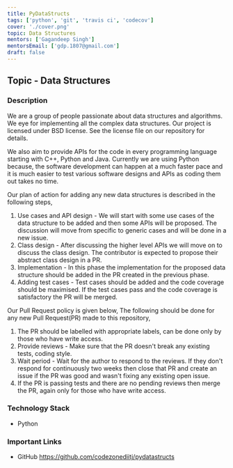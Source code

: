 ```yaml
---
title: PyDataStructs
tags: ['python', 'git', 'travis ci', 'codecov']
cover: './cover.png'
topic: Data Structures
mentors: ['Gagandeep Singh']
mentorsEmail: ['gdp.1807@gmail.com']
draft: false
---
```


## Topic - Data Structures

### Description 

We are a group of people passionate about data structures and algorithms. We eye for implementing all the complex data structures. Our project is licensed under BSD license. See the license file on our repository for details.

We also aim to provide APIs for the code in every programming language starting with C++, Python and Java. Currently we are using Python because, the software development can happen at a much faster pace and it is much easier to test various software designs and APIs as coding them out takes no time.

Our plan of action for adding any new data structures is described in the following steps,

1. Use cases and API design - We will start with some use cases of the data structure to be added and then some APIs will be proposed. The discussion will move from specific to generic cases and will be done in a new issue.
2. Class design - After discussing the higher level APIs we will move on to discuss the class design. The contributor is expected to propose their abstract class design in a PR.
3. Implementation - In this phase the implementation for the proposed data structure should be added in the PR created in the previous phase.
4. Adding test cases - Test cases should be added and the code coverage should be maximised. If the test cases pass and the code coverage is satisfactory the PR will be merged.

Our Pull Request policy is given below,
The following should be done for any new Pull Request(PR) made to this repository,
1. The PR should be labelled with appropriate labels, can be done only by those who have write access.
2. Provide reviews - Make sure that the PR doesn't break any existing tests, coding style.
3. Wait period - Wait for the author to respond to the reviews. If they don't respond for continuously two weeks then close that PR and create an issue if the PR was good and wasn't fixing any existing open issue.
4. If the PR is passing tests and there are no pending reviews then merge the PR, again only for those who have write access.

### Technology Stack

 - Python

### Important Links

- GitHub
https://github.com/codezonediitj/pydatastructs